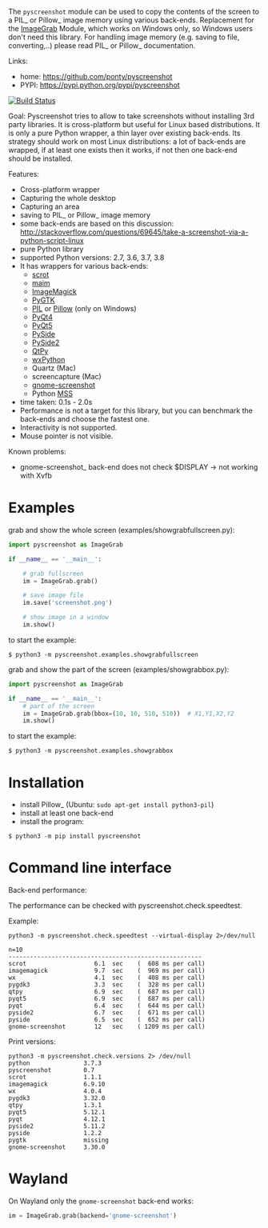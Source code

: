 The ``pyscreenshot`` module can be used to copy
the contents of the screen to a PIL_ or Pillow_ image memory using various back-ends.
Replacement for the [ImageGrab][15] Module, which works on Windows only,
so Windows users don't need this library.
For handling image memory (e.g. saving to file, converting,..) please read PIL_ or Pillow_ documentation.

Links:
 * home: https://github.com/ponty/pyscreenshot
 * PYPI: https://pypi.python.org/pypi/pyscreenshot

[![Build Status](https://travis-ci.org/ponty/pyscreenshot.svg?branch=master)](https://travis-ci.org/ponty/pyscreenshot)

Goal:
  Pyscreenshot tries to allow to take screenshots without installing 3rd party libraries.
  It is cross-platform but useful for Linux based distributions.
  It is only a pure Python wrapper, a thin layer over existing back-ends.
  Its strategy should work on most Linux distributions:
  a lot of back-ends are wrapped, if at least one exists then it works,
  if not then one back-end should be installed.

Features:
 * Cross-platform wrapper
 * Capturing the whole desktop
 * Capturing an area
 * saving to PIL_ or Pillow_ image memory
 * some back-ends are based on this discussion: http://stackoverflow.com/questions/69645/take-a-screenshot-via-a-python-script-linux
 * pure Python library
 * supported Python versions: 2.7, 3.6, 3.7, 3.8
 * It has wrappers for various back-ends:
     * [scrot][1]
     * [maim][2]
     * [ImageMagick][3]
     * [PyGTK][4]
     * [PIL][5] or [Pillow][6] (only on Windows)
     * [PyQt4][7]
     * [PyQt5][8]
     * [PySide][9]
     * [PySide2][10]
     * [QtPy][11]
     * [wxPython][12]
     * Quartz (Mac)
     * screencapture (Mac)
     * [gnome-screenshot][13]
     * Python [MSS][14]
 * time taken: 0.1s - 2.0s
 * Performance is not a target for this library, but you can benchmark the back-ends and choose the fastest one.
 * Interactivity is not supported.
 * Mouse pointer is not visible.

Known problems:
 * gnome-screenshot_ back-end does not check $DISPLAY -> not working with Xvfb

Examples
========

grab and show the whole screen (examples/showgrabfullscreen.py):

```python
import pyscreenshot as ImageGrab

if __name__ == '__main__':

    # grab fullscreen
    im = ImageGrab.grab()

    # save image file
    im.save('screenshot.png')

    # show image in a window
    im.show()
```

to start the example:

```console
$ python3 -m pyscreenshot.examples.showgrabfullscreen
```

grab and show the part of the screen (examples/showgrabbox.py):

```python
import pyscreenshot as ImageGrab

if __name__ == '__main__':
    # part of the screen
    im = ImageGrab.grab(bbox=(10, 10, 510, 510))  # X1,Y1,X2,Y2
    im.show()
```

to start the example:

```console
$ python3 -m pyscreenshot.examples.showgrabbox
```

Installation
============

 * install Pillow_ (Ubuntu: ``sudo apt-get install python3-pil``)
 * install at least one back-end
 * install the program:

```console
$ python3 -m pip install pyscreenshot
```


Command line interface
======================

Back-end performance:

The performance can be checked with pyscreenshot.check.speedtest.

Example:

```console
python3 -m pyscreenshot.check.speedtest --virtual-display 2>/dev/null

n=10
------------------------------------------------------
scrot               	6.1  sec	(  608 ms per call)
imagemagick         	9.7  sec	(  969 ms per call)
wx                  	4.1  sec	(  408 ms per call)
pygdk3              	3.3  sec	(  328 ms per call)
qtpy                	6.9  sec	(  687 ms per call)
pyqt5               	6.9  sec	(  687 ms per call)
pyqt                	6.4  sec	(  644 ms per call)
pyside2             	6.7  sec	(  671 ms per call)
pyside              	6.5  sec	(  652 ms per call)
gnome-screenshot    	12   sec	( 1209 ms per call)
```

Print versions:

```console
python3 -m pyscreenshot.check.versions 2> /dev/null
python               3.7.3
pyscreenshot         0.7
scrot                1.1.1
imagemagick          6.9.10
wx                   4.0.4
pygdk3               3.32.0
qtpy                 1.3.1
pyqt5                5.12.1
pyqt                 4.12.1
pyside2              5.11.2
pyside               1.2.2
pygtk                missing
gnome-screenshot     3.30.0
```

Wayland
=======

On Wayland only the `gnome-screenshot` back-end works:

```python
im = ImageGrab.grab(backend='gnome-screenshot')
```

[1]: http://en.wikipedia.org/wiki/Scrot
[2]: https://github.com/naelstrof/maim
[3]: http://www.imagemagick.org/
[4]: https://pypi.org/project/PyGTK/
[5]: http://www.pythonware.com/library/pil/
[6]: https://pypi.org/project/Pillow/
[7]: https://pypi.org/project/PyQt4/
[8]: https://pypi.org/project/PyQt5/
[9]: https://pypi.org/project/PySide/
[10]: https://pypi.org/project/PySide2/
[11]: https://github.com/spyder-ide/qtpy
[12]: http://www.wxpython.org/
[13]: https://git.gnome.org/browse/gnome-screenshot/
[14]: https://github.com/BoboTiG/python-mss
[15]: http://pillow.readthedocs.org/en/latest/reference/ImageGrab.html
